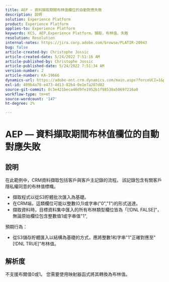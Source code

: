 ```yaml
---
title: AEP — 資料擷取期間布林值欄位的自動對應失敗
description: 說明
solution: Experience Platform
product: Experience Platform
applies-to: Experience Platform
keywords: KCS, AEP,Experience Platform，擷取，布林值，失敗
resolution: Resolution
internal-notes: https://jira.corp.adobe.com/browse/PLATIR-20943
bug: false
article-created-by: Christophe Jossic
article-created-date: 5/24/2022 7:51:16 AM
article-published-by: Christophe Jossic
article-published-date: 5/24/2022 7:51:34 AM
version-number: 2
article-number: KA-19666
dynamics-url: https://adobe-ent.crm.dynamics.com/main.aspx?forceUCI=1&pagetype=entityrecord&etn=knowledgearticle&id=7a9aa847-36db-ec11-a7b6-0022480b01c6
exl-id: 489b4a70-e473-4d13-82b4-0e1e7a207d02
source-git-commit: 0c3e421beca46d9fe1952b1f98538a50697216a0
workflow-type: tm+mt
source-wordcount: '147'
ht-degree: 2%

---
```


# AEP — 資料擷取期間布林值欄位的自動對應失敗

## 說明


在此範例中，CRM資料擷取包括客戶與客戶主記錄的流程。 該記錄包含有關客戶隱私權同意的布林值標幟。

- 擷取程式以從S3貯體批次匯入為基礎。
- 在CRM端，這類欄位可能以整數(0,1)或字串(&quot;0&quot;,&quot;1&quot;)的形式送達。
- 擷取資料時，目標資料集中匯入的所有布林類型欄位皆為「[!DNL FALSE]&quot;，無論原始欄位包含整數值1或字串值&quot;1&quot;,


預期行為：

- 從S3儲存貯體匯入以結構為基礎的方式，應將整數1和字串&quot;1&quot;正確對應至&quot;[!DNL TRUE]&quot;布林值。





## 解析度


不支援布爾值0或1。 您需要使用映射器函式將其轉換為布林值。
